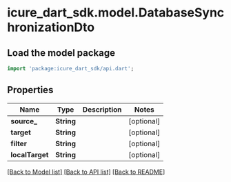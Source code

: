 # icure_dart_sdk.model.DatabaseSynchronizationDto

## Load the model package
```dart
import 'package:icure_dart_sdk/api.dart';
```

## Properties
Name | Type | Description | Notes
------------ | ------------- | ------------- | -------------
**source_** | **String** |  | [optional] 
**target** | **String** |  | [optional] 
**filter** | **String** |  | [optional] 
**localTarget** | **String** |  | [optional] 

[[Back to Model list]](../README.md#documentation-for-models) [[Back to API list]](../README.md#documentation-for-api-endpoints) [[Back to README]](../README.md)



